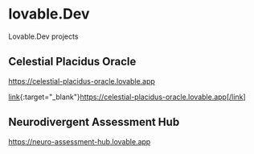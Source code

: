 # lovable.Dev
Lovable.Dev projects

## Celestial Placidus Oracle
<a href="https://celestial-placidus-oracle.lovable.app" target="_blank">https://celestial-placidus-oracle.lovable.app</a>

[link](https://celestial-placidus-oracle.lovable.app){:target="_blank"}https://celestial-placidus-oracle.lovable.app[/link]


## Neurodivergent Assessment Hub
<a href="https://neuro-assessment-hub.lovable.app" target="_blank">https://neuro-assessment-hub.lovable.app</a>
